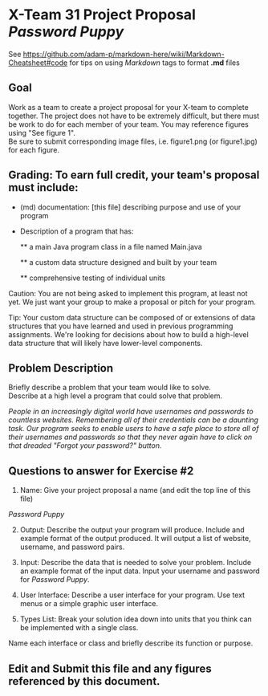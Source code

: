 # X-Team 31 Project Proposal *Password Puppy*

See https://github.com/adam-p/markdown-here/wiki/Markdown-Cheatsheet#code for tips on using *Markdown* tags to format __.md__ files

## Goal

Work as a team to create a project proposal for your X-team to complete together.
The project does not have to be extremely difficult,
but there must be work to do for each member of your team.
You may reference figures using "See figure 1".  
Be sure to submit corresponding image files, i.e. figure1.png (or figure1.jpg) for each figure.

## Grading: To earn full credit, your team's proposal must include:

* (md) documentation: [this file] describing purpose and use of your program

* Description of a program that has:

  ** a main Java program class in a file named Main.java
  
  ** a custom data structure designed and built by your team
  
  ** comprehensive testing of individual units
  
 Caution: You are not being asked to implement this program, at least not yet. 
 We just want your group to make a proposal or pitch for your program.
 
 Tip: Your custom data structure can be composed of or extensions of data structures that you have learned and used in previous programming assignments.  We're looking for decisions about how to build a high-level data structure that will likely have lower-level components.

## Problem Description

Briefly describe a problem that your team would like to solve.  
Describe at a high level a program that could solve that problem.

*People in an increasingly digital world have usernames and passwords to countless websites.
Remembering all of their credentials can be a daunting task. Our program seeks to enable
users to have a safe place to store all of their usernames and passwords so that they
never again have to click on that dreaded "Forgot your password?" button.*

## Questions to answer for Exercise #2

1. Name: Give your project proposal a name (and edit the top line of this file)

*Password Puppy*

2. Output: Describe the output your program will produce.  Include and example format of the output produced.
It will output a list of website, username, and password pairs.


3. Input: Describe the data that is needed to solve your problem. Include an example format of the input data.
Input your username and password for *Password Puppy*.


4. User Interface: Describe a user interface for your program.  Use text menus or a simple graphic user interface.



5. Types List: Break your solution idea down into units that you think can be implemented with a single class.



Name each interface or class and briefly describe its function or purpose.


## Edit and Submit this file and any figures referenced by this document.

